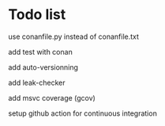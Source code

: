 # Todo list

use conanfile.py instead of conanfile.txt

add test with conan

add auto-versionning

add leak-checker

add msvc coverage (gcov)

setup github action for continuous integration

